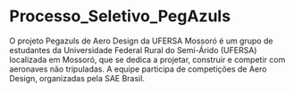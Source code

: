 # Processo_Seletivo_PegAzuls
O projeto Pegazuls de Aero Design da UFERSA Mossoró é um grupo de estudantes da Universidade Federal Rural do Semi-Árido (UFERSA) localizada em Mossoró, que se dedica a projetar, construir e competir com aeronaves não tripuladas. A equipe participa de competições de Aero Design, organizadas pela SAE Brasil. 
